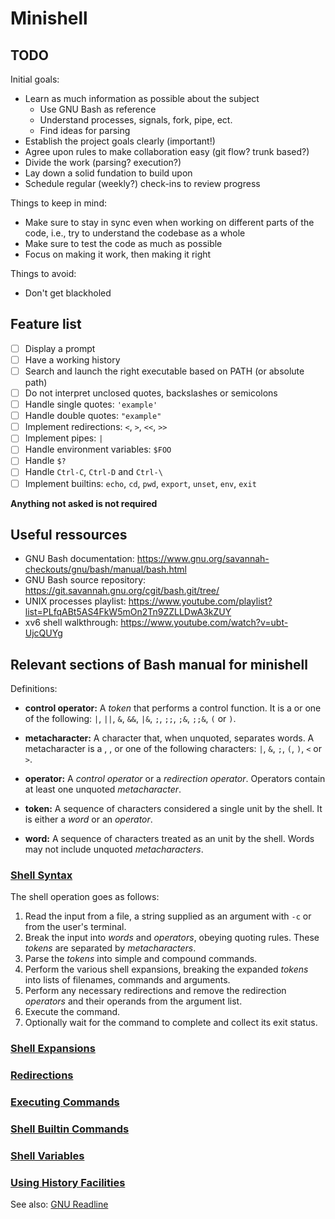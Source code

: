 # Minishell

## TODO

Initial goals:

- Learn as much information as possible about the subject
  - Use GNU Bash as reference
  - Understand processes, signals, fork, pipe, ect.
  - Find ideas for parsing
- Establish the project goals clearly (important!)
- Agree upon rules to make collaboration easy (git flow? trunk based?)
- Divide the work (parsing? execution?)
- Lay down a solid fundation to build upon
- Schedule regular (weekly?) check-ins to review progress

Things to keep in mind:

- Make sure to stay in sync even when working on different parts of the code, i.e., try to understand the codebase as a whole
- Make sure to test the code as much as possible
- Focus on making it work, then making it right

Things to avoid:

- Don't get blackholed

## Feature list

- [ ] Display a prompt
- [ ] Have a working history
- [ ] Search and launch the right executable based on PATH (or absolute path)
- [ ] Do not interpret unclosed quotes, backslashes or semicolons
- [ ] Handle single quotes: `'example'`
- [ ] Handle double quotes: `"example"`
- [ ] Implement redirections: `<`, `>`, `<<`, `>>`
- [ ] Implement pipes: `|`
- [ ] Handle environment variables: `$FOO`
- [ ] Handle `$?`
- [ ] Handle `Ctrl-C`, `Ctrl-D` and `Ctrl-\`
- [ ] Implement builtins: `echo`, `cd`, `pwd`, `export`, `unset`, `env`, `exit`

**Anything not asked is not required**

## Useful ressources

- GNU Bash documentation: https://www.gnu.org/savannah-checkouts/gnu/bash/manual/bash.html
- GNU Bash source repository: https://git.savannah.gnu.org/cgit/bash.git/tree/
- UNIX processes playlist: https://www.youtube.com/playlist?list=PLfqABt5AS4FkW5mOn2Tn9ZZLLDwA3kZUY
- xv6 shell walkthrough: https://www.youtube.com/watch?v=ubt-UjcQUYg

## Relevant sections of Bash manual for minishell

Definitions:

- **control operator:** A _token_ that performs a control function. It is a <newline> or one of the following: `|`, `||`, `&`, `&&`, `|&`, `;`, `;;`, `;&`, `;;&`, `(` or `)`.

- **metacharacter:** A character that, when unquoted, separates words. A metacharacter is a <space>, <tab>, <newline> or one of the following characters: `|`, `&`, `;`, `(`, `)`, `<` or `>`.

- **operator:** A _control operator_ or a _redirection operator_. Operators contain at least one unquoted _metacharacter_.

- **token:** A sequence of characters considered a single unit by the shell. It is either a _word_ or an _operator_.

- **word:** A sequence of characters treated as an unit by the shell. Words may not include unquoted _metacharacters_.

### [Shell Syntax](https://www.gnu.org/savannah-checkouts/gnu/bash/manual/bash.html#Shell-Syntax)

The shell operation goes as follows:

1. Read the input from a file, a string supplied as an argument with `-c` or from the user's terminal.
2. Break the input into _words_ and _operators_, obeying quoting rules. These _tokens_ are separated by _metacharacters_.
3. Parse the _tokens_ into simple and compound commands.
4. Perform the various shell expansions, breaking the expanded _tokens_ into lists of filenames, commands and arguments.
5. Perform any necessary redirections and remove the redirection _operators_ and their operands from the argument list.
6. Execute the command.
7. Optionally wait for the command to complete and collect its exit status.

### [Shell Expansions](https://www.gnu.org/savannah-checkouts/gnu/bash/manual/bash.html#Shell-Expansions)
### [Redirections](https://www.gnu.org/savannah-checkouts/gnu/bash/manual/bash.html#Redirections)
### [Executing Commands](https://www.gnu.org/savannah-checkouts/gnu/bash/manual/bash.html#Executing-Commands)
### [Shell Builtin Commands](https://www.gnu.org/savannah-checkouts/gnu/bash/manual/bash.html#Shell-Builtin-Commands)
### [Shell Variables](https://www.gnu.org/savannah-checkouts/gnu/bash/manual/bash.html#Shell-Variables)
### [Using History Facilities](https://www.gnu.org/savannah-checkouts/gnu/bash/manual/bash.html#Using-History-Interactively)
See also: [GNU Readline](https://en.wikipedia.org/wiki/GNU_Readline)
